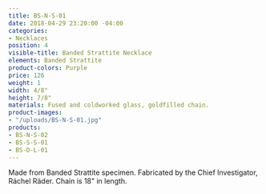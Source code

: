 ```yaml
---
title: BS-N-S-01
date: 2018-04-29 23:20:00 -04:00
categories:
- Necklaces
position: 4
visible-title: Banded Strattite Necklace
elements: Banded Strattite
product-colors: Purple
price: 126
weight: 1
width: 4/8"
height: 7/8"
materials: Fused and coldworked glass, goldfilled chain.
product-images:
- "/uploads/BS-N-S-01.jpg"
products:
- BS-N-S-02
- BS-S-S-01
- BS-D-L-01
---
```


Made from Banded Strattite specimen. Fabricated by the Chief Investigator, Ráchel Räder.
Chain is 18" in length. 

